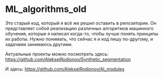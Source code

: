 # ML_algorithms_old
Это старый код, который я всё же решил оставить в репозитории. Он представляет собой реализацию различных алгоритмов машинного обучения, которые я написал когда-то, чтобы лучше понять принципы их работы. Нужно понимать, что сейчас я и код пишу по-другому, и задачами занимаюсь другими.

Актуальные проекты можно посмотреть здесь: https://github.com/AlekseiRodionov/Synthetic_segmentation

И здесь: https://github.com/AlekseiRodionov/AI_modules
